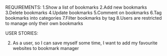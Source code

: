 REQUIREMENTS:
1.Show a list of bookmarks
2.Add new bookmarks
3.Delete bookmarks
4.Update bookmarks
5.Comment on bookmarks
6.Tag bookmarks into categories
7.Filter bookmarks by tag
8.Users are restricted to manage only their own bookmarks

USER STORIES:

<!-- 1. As a user
  so I can access my most-liked websites
  I want to see the list of my bookmarks -->

2. As a user,
   so I can save myself some time,
   I want to add my favourite websites to bookmark manager
 
